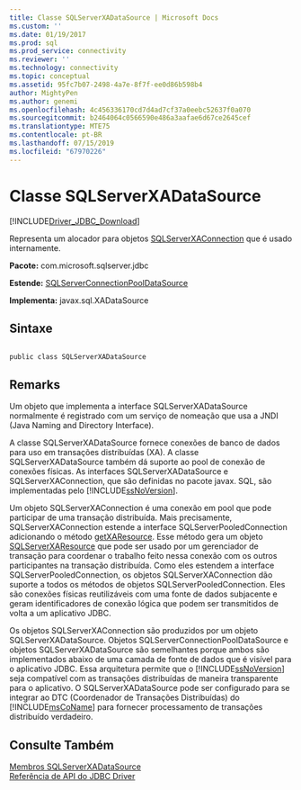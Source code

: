 ```yaml
---
title: Classe SQLServerXADataSource | Microsoft Docs
ms.custom: ''
ms.date: 01/19/2017
ms.prod: sql
ms.prod_service: connectivity
ms.reviewer: ''
ms.technology: connectivity
ms.topic: conceptual
ms.assetid: 95fc7b07-2498-4a7e-8f7f-ee0d86b598b4
author: MightyPen
ms.author: genemi
ms.openlocfilehash: 4c456336170cd7d4ad7cf37a0eebc52637f0a070
ms.sourcegitcommit: b2464064c0566590e486a3aafae6d67ce2645cef
ms.translationtype: MTE75
ms.contentlocale: pt-BR
ms.lasthandoff: 07/15/2019
ms.locfileid: "67970226"
---
```

# <a name="sqlserverxadatasource-class"></a>Classe SQLServerXADataSource
[!INCLUDE[Driver_JDBC_Download](../../../includes/driver_jdbc_download.md)]

  Representa um alocador para objetos [SQLServerXAConnection](../../../connect/jdbc/reference/sqlserverxaconnection-class.md) que é usado internamente.  
  
 **Pacote:** com.microsoft.sqlserver.jdbc  
  
 **Estende:** [SQLServerConnectionPoolDataSource](../../../connect/jdbc/reference/sqlserverconnectionpooldatasource-class.md)  
  
 **Implementa:** javax.sql.XADataSource  
  
## <a name="syntax"></a>Sintaxe  
  
```  
  
public class SQLServerXADataSource  
```  
  
## <a name="remarks"></a>Remarks  
 Um objeto que implementa a interface SQLServerXADataSource normalmente é registrado com um serviço de nomeação que usa a JNDI (Java Naming and Directory Interface).  
  
 A classe SQLServerXADataSource fornece conexões de banco de dados para uso em transações distribuídas (XA). A classe SQLServerXADataSource também dá suporte ao pool de conexão de conexões físicas. As interfaces SQLServerXADataSource e SQLServerXAConnection, que são definidas no pacote javax. SQL, são implementadas pelo [!INCLUDE[ssNoVersion](../../../includes/ssnoversion-md.md)].  
  
 Um objeto SQLServerXAConnection é uma conexão em pool que pode participar de uma transação distribuída. Mais precisamente, SQLServerXAConnection estende a interface SQLServerPooledConnection adicionando o método [getXAResource](../../../connect/jdbc/reference/getxaresource-method-sqlserverxaconnection.md). Esse método gera um objeto [SQLServerXAResource](../../../connect/jdbc/reference/sqlserverxaresource-class.md) que pode ser usado por um gerenciador de transação para coordenar o trabalho feito nessa conexão com os outros participantes na transação distribuída. Como eles estendem a interface SQLServerPooledConnection, os objetos SQLServerXAConnection dão suporte a todos os métodos de objetos SQLServerPooledConnection. Eles são conexões físicas reutilizáveis com uma fonte de dados subjacente e geram identificadores de conexão lógica que podem ser transmitidos de volta a um aplicativo JDBC.  
  
 Os objetos SQLServerXAConnection são produzidos por um objeto SQLServerXADataSource. Objetos SQLServerConnectionPoolDataSource e objetos SQLServerXADataSource são semelhantes porque ambos são implementados abaixo de uma camada de fonte de dados que é visível para o aplicativo JDBC. Essa arquitetura permite que o [!INCLUDE[ssNoVersion](../../../includes/ssnoversion-md.md)] seja compatível com as transações distribuídas de maneira transparente para o aplicativo. O SQLServerXADataSource pode ser configurado para se integrar ao DTC (Coordenador de Transações Distribuídas) do [!INCLUDE[msCoName](../../../includes/msconame_md.md)] para fornecer processamento de transações distribuído verdadeiro.  
  
## <a name="see-also"></a>Consulte Também  
 [Membros SQLServerXADataSource](../../../connect/jdbc/reference/sqlserverxadatasource-members.md)   
 [Referência de API do JDBC Driver](../../../connect/jdbc/reference/jdbc-driver-api-reference.md)  
  
  
